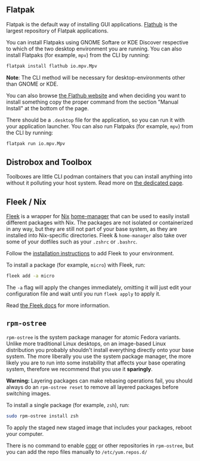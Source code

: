 ## Flatpak

Flatpak is the default way of installing GUI applications. [Flathub](https://flathub.org/) is the largest repository of Flatpak applications.

You can install Flatpaks using GNOME Softare or KDE Discover respective to which of the two desktop environment you are running. You can also install Flatpaks (for example, `mpv`) from the CLI by running:

```bash
flatpak install flathub io.mpv.Mpv
```

**Note**:  The CLI method will be necessary for desktop-environments other than GNOME or KDE.

You can also browse [the Flathub website](https://flathub.org/) and when deciding you want to install something copy the proper command from the section "Manual Install" at the bottom of the page.

There should be a `.desktop` file for the application, so you can run it with your application launcher. You can also run Flatpaks (for example, `mpv`) from the CLI by running:

```bash
flatpak run io.mpv.Mpv
```

## Distrobox and Toolbox

Toolboxes are little CLI podman containers that you can install anything into without it polluting your host system. Read more on [the dedicated page](/guide/toolbox).

## Fleek / Nix

[Fleek](https://getfleek.dev/) is a wrapper for [Nix](https://nixos.org/manual/nix/stable/) [home-manager](https://github.com/nix-community/home-manager) that can be used to easily install different packages with Nix. The packages are not isolated or containerized in any way, but they are still not part of your base system, as they are installed into Nix-specific directories. 
Fleek & `home-manager` also take over some of your dotfiles such as your `.zshrc` or `.bashrc`.

Follow the [installation instructions](https://getfleek.dev/docs/installation) to add Fleek to your environment.

To install a package (for example, `micro`) with Fleek, run:

```bash
fleek add -a micro
```

The `-a` flag will apply the changes immediately, omitting it will just edit your configuration file and wait until you run `fleek apply` to apply it.

Read [the Fleek docs](https://getfleek.dev/) for more information.

## `rpm-ostree`

`rpm-ostree` is the system package manager for atomic Fedora variants. Unlike more traditional Linux desktops, on an image-based Linux distribution you probably shouldn't install everything directly onto your base system. The more liberally you use the system package manager, the more likely you are to run into some instability that affects your base operating system, therefore we recommend that you use it **sparingly**. 

**Warning:** Layering packages can make rebasing operations fail, you should always do an `rpm-ostree reset` to remove all layered packages before switching images. 

To install a single package (for example, `zsh`), run:

```bash
sudo rpm-ostree install zsh
```
To apply the staged new staged image that includes your packages, reboot your computer.

There is no command to enable [copr](https://copr.fedorainfracloud.org/) or other repositories in `rpm-ostree`, but you can add the repo files manually to `/etc/yum.repos.d/`